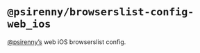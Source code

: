 # `@psirenny/browserslist-config-web_ios`

[@psirenny’s](https://github.com/psirenny) web iOS browserslist config.
